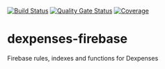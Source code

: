 [![Build Status](https://travis-ci.com/dexpenses/dexpenses-firebase.svg?branch=master)](https://travis-ci.com/dexpenses/dexpenses-firebase)
[![Quality Gate Status](https://sonarcloud.io/api/project_badges/measure?project=dexpenses-firebase&metric=alert_status)](https://sonarcloud.io/dashboard?id=dexpenses-firebase)
[![Coverage](https://sonarcloud.io/api/project_badges/measure?project=dexpenses-firebase&metric=coverage)](https://sonarcloud.io/dashboard?id=dexpenses-firebase)

# dexpenses-firebase

Firebase rules, indexes and functions for Dexpenses
